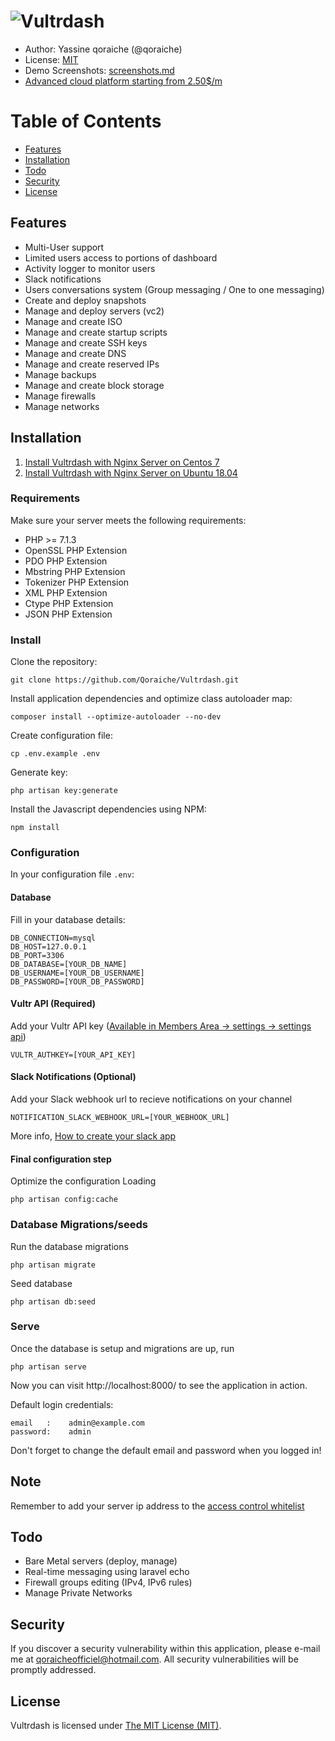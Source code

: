 # ![Vultrdash](https://raw.githubusercontent.com/Qoraiche/Vultrdash/master/demo-screenshots/screenshot-1.png)

* Author: Yassine qoraiche (@qoraiche)
* License: [MIT](https://vultrdash.mit-license.org/)
* Demo Screenshots: [screenshots.md](https://github.com/Qoraiche/Vultrdash/blob/master/screenshots.md)
* [Advanced cloud platform starting from 2.50$/m](https://www.vultr.com/?ref=7291225)

# Table of Contents

* [Features](#features)
* [Installation](#installation)
* [Todo](#todo)
* [Security](#security)
* [License](#license)

<a id="features"></a>
## Features

* Multi-User support
* Limited users access to portions of dashboard
* Activity logger to monitor users
* Slack notifications
* Users conversations system (Group messaging / One to one messaging)
* Create and deploy snapshots
* Manage and deploy servers (vc2)
* Manage and create ISO
* Manage and create startup scripts
* Manage and create SSH keys
* Manage and create DNS
* Manage and create reserved IPs
* Manage backups
* Manage and create block storage
* Manage firewalls
* Manage networks

<a id="installation"></a>
## Installation

1. [Install Vultrdash with Nginx Server on Centos 7](https://github.com/Qoraiche/Vultrdash/wiki/Install-on-Centos-7)
2. [Install Vultrdash with Nginx Server on Ubuntu 18.04](https://github.com/Qoraiche/Vultrdash/wiki/Install-on-Ubuntu-18.04)

### Requirements

Make sure your server meets the following requirements:

* PHP >= 7.1.3
* OpenSSL PHP Extension
* PDO PHP Extension
* Mbstring PHP Extension
* Tokenizer PHP Extension
* XML PHP Extension
* Ctype PHP Extension
* JSON PHP Extension

### Install

Clone the repository:

    git clone https://github.com/Qoraiche/Vultrdash.git

Install application dependencies and optimize class autoloader map:

    composer install --optimize-autoloader --no-dev

Create configuration file:

    cp .env.example .env

Generate key:

    php artisan key:generate

Install the Javascript dependencies using NPM:

    npm install

### Configuration

In your configuration file `.env`:

#### Database

Fill in your database details:

    DB_CONNECTION=mysql
    DB_HOST=127.0.0.1
    DB_PORT=3306
    DB_DATABASE=[YOUR_DB_NAME]
    DB_USERNAME=[YOUR_DB_USERNAME]
    DB_PASSWORD=[YOUR_DB_PASSWORD]

#### Vultr API (Required)

Add your Vultr API key ([Available in Members Area -> settings -> settings api](https://my.vultr.com/settings/#settingsapi))

    VULTR_AUTHKEY=[YOUR_API_KEY]

#### Slack Notifications (Optional)

Add your Slack webhook url to recieve notifications on your channel

    NOTIFICATION_SLACK_WEBHOOK_URL=[YOUR_WEBHOOK_URL]

More info, [How to create your slack app](https://api.slack.com/incoming-webhooks)
    
#### Final configuration step

Optimize the configuration Loading

    php artisan config:cache

### Database Migrations/seeds

Run the database migrations

    php artisan migrate

Seed database

    php artisan db:seed

### Serve

Once the database is setup and migrations are up, run

    php artisan serve

Now you can visit http://localhost:8000/ to see the application in action.

Default login credentials:

    email   :    admin@example.com
    password:    admin

Don't forget to change the default email and password when you logged in!

## Note

Remember to add your server ip address to the [access control whitelist](https://my.vultr.com/settings/#settingsapi)

<a id="todo"></a>
## Todo
* Bare Metal servers (deploy, manage)
* Real-time messaging using laravel echo
* Firewall groups editing (IPv4, IPv6 rules)
* Manage Private Networks

<a id="security"></a>
## Security

If you discover a security vulnerability within this application, please e-mail me at qoraicheofficiel@hotmail.com. All security vulnerabilities will be promptly addressed.

<a id="license"></a>
## License

Vultrdash is licensed under [The MIT License (MIT)](https://vultrdash.mit-license.org/).
